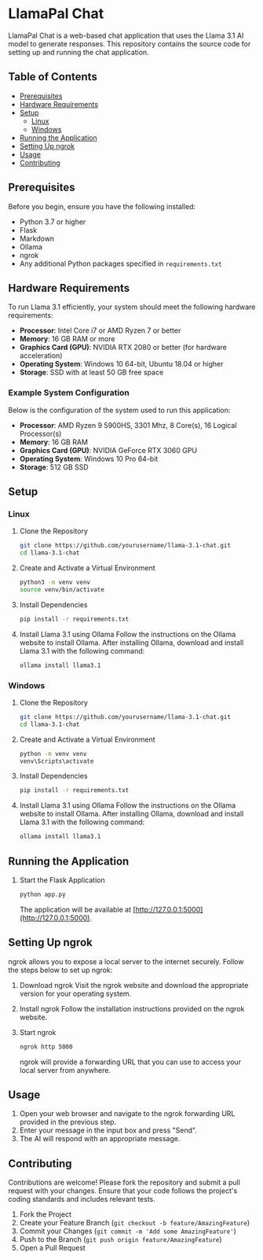 # LlamaPal Chat

LlamaPal Chat is a web-based chat application that uses the Llama 3.1 AI model to generate responses. This repository contains the source code for setting up and running the chat application.

## Table of Contents

- [Prerequisites](#prerequisites)
- [Hardware Requirements](#hardware-requirements)
- [Setup](#setup)
  - [Linux](#linux)
  - [Windows](#windows)
- [Running the Application](#running-the-application)
- [Setting Up ngrok](#setting-up-ngrok)
- [Usage](#usage)
- [Contributing](#contributing)

## Prerequisites

Before you begin, ensure you have the following installed:

- Python 3.7 or higher
- Flask
- Markdown
- Ollama
- ngrok
- Any additional Python packages specified in `requirements.txt`

## Hardware Requirements

To run Llama 3.1 efficiently, your system should meet the following hardware requirements:

- **Processor**: Intel Core i7 or AMD Ryzen 7 or better
- **Memory**: 16 GB RAM or more
- **Graphics Card (GPU)**: NVIDIA RTX 2080 or better (for hardware acceleration)
- **Operating System**: Windows 10 64-bit, Ubuntu 18.04 or higher
- **Storage**: SSD with at least 50 GB free space

### Example System Configuration

Below is the configuration of the system used to run this application:

- **Processor**: AMD Ryzen 9 5900HS, 3301 Mhz, 8 Core(s), 16 Logical Processor(s)
- **Memory**: 16 GB RAM
- **Graphics Card (GPU)**: NVIDIA GeForce RTX 3060 GPU
- **Operating System**: Windows 10 Pro 64-bit
- **Storage**: 512 GB SSD

## Setup

### Linux

1. Clone the Repository
    ```sh
    git clone https://github.com/yourusername/llama-3.1-chat.git
    cd llama-3.1-chat
    ```
2. Create and Activate a Virtual Environment
    ```sh
    python3 -m venv venv
    source venv/bin/activate
    ```
3. Install Dependencies
    ```sh
    pip install -r requirements.txt
    ```
4. Install Llama 3.1 using Ollama
    Follow the instructions on the Ollama website to install Ollama. After installing Ollama, download and install Llama 3.1 with the following command:
    ```sh
    ollama install llama3.1
    ```

### Windows

1. Clone the Repository
    ```sh
    git clone https://github.com/yourusername/llama-3.1-chat.git
    cd llama-3.1-chat
    ```
2. Create and Activate a Virtual Environment
    ```sh
    python -m venv venv
    venv\Scripts\activate
    ```
3. Install Dependencies
    ```sh
    pip install -r requirements.txt
    ```
4. Install Llama 3.1 using Ollama
    Follow the instructions on the Ollama website to install Ollama. After installing Ollama, download and install Llama 3.1 with the following command:
    ```sh
    ollama install llama3.1
    ```

## Running the Application

1. Start the Flask Application
    ```sh
    python app.py
    ```
    The application will be available at [http://127.0.0.1:5000](http://127.0.0.1:5000).

## Setting Up ngrok

ngrok allows you to expose a local server to the internet securely. Follow the steps below to set up ngrok:

1. Download ngrok
    Visit the ngrok website and download the appropriate version for your operating system.

2. Install ngrok
    Follow the installation instructions provided on the ngrok website.

3. Start ngrok
    ```sh
    ngrok http 5000
    ```
    ngrok will provide a forwarding URL that you can use to access your local server from anywhere.

## Usage

1. Open your web browser and navigate to the ngrok forwarding URL provided in the previous step.
2. Enter your message in the input box and press "Send".
3. The AI will respond with an appropriate message.

## Contributing

Contributions are welcome! Please fork the repository and submit a pull request with your changes. Ensure that your code follows the project's coding standards and includes relevant tests.

1. Fork the Project
2. Create your Feature Branch (`git checkout -b feature/AmazingFeature`)
3. Commit your Changes (`git commit -m 'Add some AmazingFeature'`)
4. Push to the Branch (`git push origin feature/AmazingFeature`)
5. Open a Pull Request

